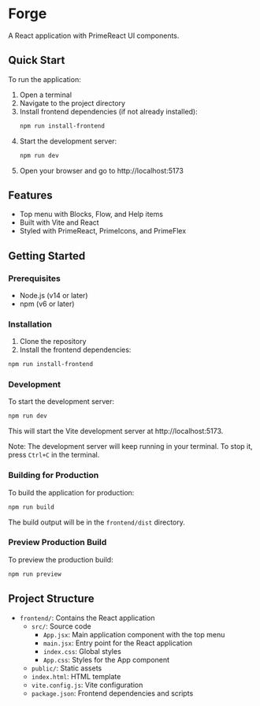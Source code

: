 # Forge

A React application with PrimeReact UI components.

## Quick Start

To run the application:

1. Open a terminal
2. Navigate to the project directory
3. Install frontend dependencies (if not already installed):
   ```bash
   npm run install-frontend
   ```
4. Start the development server:
   ```bash
   npm run dev
   ```
5. Open your browser and go to http://localhost:5173

## Features

- Top menu with Blocks, Flow, and Help items
- Built with Vite and React
- Styled with PrimeReact, PrimeIcons, and PrimeFlex

## Getting Started

### Prerequisites

- Node.js (v14 or later)
- npm (v6 or later)

### Installation

1. Clone the repository
2. Install the frontend dependencies:

```bash
npm run install-frontend
```

### Development

To start the development server:

```bash
npm run dev
```

This will start the Vite development server at http://localhost:5173.

Note: The development server will keep running in your terminal. To stop it, press `Ctrl+C` in the terminal.

### Building for Production

To build the application for production:

```bash
npm run build
```

The build output will be in the `frontend/dist` directory.

### Preview Production Build

To preview the production build:

```bash
npm run preview
```

## Project Structure

- `frontend/`: Contains the React application
  - `src/`: Source code
    - `App.jsx`: Main application component with the top menu
    - `main.jsx`: Entry point for the React application
    - `index.css`: Global styles
    - `App.css`: Styles for the App component
  - `public/`: Static assets
  - `index.html`: HTML template
  - `vite.config.js`: Vite configuration
  - `package.json`: Frontend dependencies and scripts

